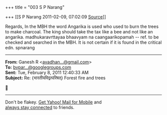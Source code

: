 +++
title = "003 S P Narang"

+++
[[S P Narang	2011-02-09, 07:02:09 [Source](https://groups.google.com/g/bvparishat/c/6uhuKn-t-jw)]]



Regards, In the MBH the word Angarika is used who used to burn the trees to make charcoal. The king should take the tax like a bee and not like an angarika. madhukaravrttayaa bhaavyam na caangaarikopamah -- ref. to be checked and searched in the MBH. It is not certain if it is found in the critical edn. spnarang  

  

------------------------------------------------------------------------

**From:** Ganesh R \<[avadhan...@gmail.com]()\>  
**To:** [bvpar...@googlegroups.com]()  
**Sent:** Tue, February 8, 2011 12:40:33 AM  
**Subject:** Re: {भारतीयविद्वत्परिषत्} Forest fire and trees  



  

------------------------------------------------------------------------

Don't be flakey. [Get Yahoo! Mail for Mobile](http://us.rd.yahoo.com/evt=43909/*http://mobile.yahoo.com/mail) and  
[always stay connected](http://us.rd.yahoo.com/evt=43909/*http://mobile.yahoo.com/mail) to friends.

